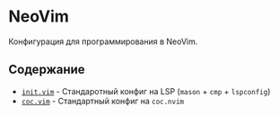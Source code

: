 # NeoVim
Конфигурация для программирования в NeoVim.

## Содержание
  - [`init.vim`](config/init.vim) - Стандаротный конфиг на LSP (`mason` + `cmp` + `lspconfig`)
  - [`coc.vim`](config/coc.vim) - Стандартный конфиг на `coc.nvim`
